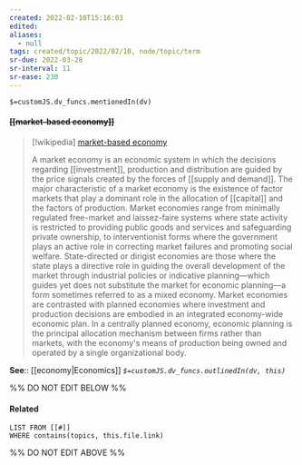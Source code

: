 ```yaml
---
created: 2022-02-10T15:16:03 
edited: 
aliases:
  - null
tags: created/topic/2022/02/10, node/topic/term
sr-due: 2022-03-28
sr-interval: 11
sr-ease: 230
---
```

`$=customJS.dv_funcs.mentionedIn(dv)`

#### <s class="topic-title">[[market-based economy]]</s>

> [!wikipedia] [market-based economy](https://en.wikipedia.org/wiki/Market%20economy)
> 
> A market economy is an economic system in which the decisions regarding [[investment]], production and distribution are guided by the price signals created by the forces of [[supply and demand]]. The major characteristic of a market economy is the existence of factor markets that play a dominant role in the allocation of [[capital]] and the factors of production. Market economies range from minimally regulated free-market and laissez-faire systems where state activity is restricted to providing public goods and services and safeguarding private ownership, to interventionist forms where the government plays an active role in correcting market failures and promoting social welfare. State-directed or dirigist economies are those where the state plays a directive role in guiding the overall development of the market through industrial policies or indicative planning—which guides yet does not substitute the market for economic planning—a form sometimes referred to as a mixed economy. Market economies are contrasted with planned economies where investment and production decisions are embodied in an integrated economy-wide economic plan. In a centrally planned economy, economic planning is the principal allocation mechanism between firms rather than markets, with the economy's means of production being owned and operated by a single organizational body.
>

**See**:: [[economy|Economics]]
*`$=customJS.dv_funcs.outlinedIn(dv, this)`*

%% DO NOT EDIT BELOW %%

#### Related 

```dataview
LIST FROM [[#]]
WHERE contains(topics, this.file.link)
```
%% DO NOT EDIT ABOVE %%
